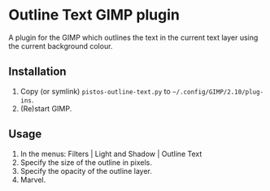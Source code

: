 # Outline Text GIMP plugin

A plugin for the GIMP which outlines the text in the current text layer using
the current background colour.

## Installation

1. Copy (or symlink) `pistos-outline-text.py` to `~/.config/GIMP/2.10/plug-ins`.
1. (Re)start GIMP.

## Usage

1. In the menus: Filters | Light and Shadow | Outline Text
1. Specify the size of the outline in pixels.
1. Specify the opacity of the outline layer.
1. Marvel.
